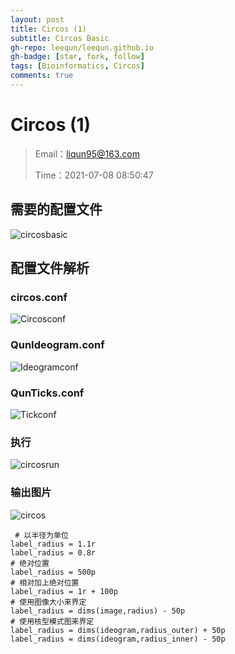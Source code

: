 ```yaml
---
layout: post
title: Circos (1)
subtitle: Circos Basic
gh-repo: leequn/leequn.github.io
gh-badge: [star, fork, follow]
tags: [Bioinformatics, Circos] 
comments: true
---
```



# Circos (1)


> Email：liqun95@163.com
>
> Time：2021-07-08 08:50:47

## 需要的配置文件

![circosbasic](https://picgoqun.oss-cn-beijing.aliyuncs.com/img/circosbasic.png)

## 配置文件解析

### circos.conf

![Circosconf](https://picgoqun.oss-cn-beijing.aliyuncs.com/img/Circosconf.png)

### QunIdeogram.conf

![Ideogramconf](https://picgoqun.oss-cn-beijing.aliyuncs.com/img/Ideogramconf.png)

### QunTicks.conf

![Tickconf](https://picgoqun.oss-cn-beijing.aliyuncs.com/img/Tickconf.png)

### 执行

![circosrun](https://picgoqun.oss-cn-beijing.aliyuncs.com/img/circosrun.png)

### 输出图片

![circos](https://picgoqun.oss-cn-beijing.aliyuncs.com/img/circos.svg)

```shell
 # 以半径为单位
label_radius = 1.1r
label_radius = 0.8r
# 绝对位置
label_radius = 500p
# 相对加上绝对位置
label_radius = 1r + 100p
# 使用图像大小来界定
label_radius = dims(image,radius) - 50p
# 使用核型模式图来界定
label_radius = dims(ideogram,radius_outer) + 50p
label_radius = dims(ideogram,radius_inner) - 50p
```

